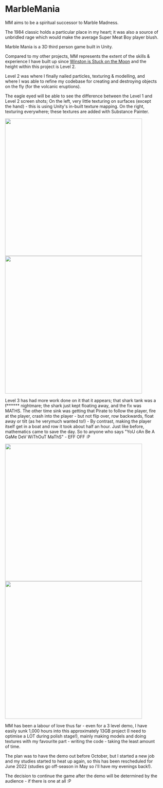 # MarbleMania

MM aims to be a spiritual successor to Marble Madness.

The 1984 classic holds a particular place in my heart; it was also a source of unbridled rage which would make the average Super Meat Boy player blush.

Marble Mania is a 3D third person game built in Unity.

Compared to my other projects, MM represents the extent of the skills & experience I have built up since <a href="https://github.com/ducksplash/moonshot">Winston is Stuck on the Moon</a> and the height within this project is Level 2.

Level 2 was where I finally nailed particles, texturing & modelling, and where I was able to refine my codebase for creating and destroying objects on the fly (for the volcanic eruptions).

The eagle eyed will be able to see the difference between the Level 1 and Level 2 screen shots; 
On the left, very little texturing on surfaces (except the hand) - this is using Unity's in-built texture mapping.
On the right, texturing everywhere; these textures are added with Substance Painter.

<img src="https://user-images.githubusercontent.com/11778864/155048472-3447fc73-da5d-48c0-86c8-de1ce1deff7a.png" width="450"> <img src="https://user-images.githubusercontent.com/11778864/155048470-cfe21e08-6165-4d19-a2d3-fd3b3d17c738.png" width="450">

Level 3 has had more work done on it that it appears; that shark tank was a f****** nightmare; the shark just kept floating away, and the fix was MATHS.
The other time sink was getting that Pirate to follow the player, fire at the player, crash into the player - but not flip over, row backwards, float away or tilt (as he verymuch  wanted to!) - By contrast, making the player itself get in a boat and row it took about half an hour.
Just like before, mathematics came to save the day. So to anyone who says "YoU cAn Be A GaMe DeV WiThOuT MaThS" - EFF OFF :P

<img src="https://user-images.githubusercontent.com/11778864/155138845-d92d1f0e-019f-478b-a842-36184da4bec4.png" width="450"> <img src="https://user-images.githubusercontent.com/11778864/155048481-8f4c4b6c-3a5a-467a-bf04-e4a27b5df3ae.png" width="450">

MM has been a labour of love thus far - even for a 3 level demo, I have easily sunk 1,000 hours into this approximately 13GB project (I need to optimise a LOT during polish stage!), mainly making models and doing textures with my favourite part - writing the code - taking the least amount of time.

The plan was to have the demo out before October, but I started a new job and my studies started to heat up again, so this has been rescheduled for June 2022 (studies go off-season in May so i'll have my evenings back!).

The decision to continue the game after the demo will be determined by the audience - if there is one at all :P
